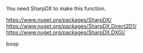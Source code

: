 You need SharpDX to make this function.

https://www.nuget.org/packages/SharpDX/
https://www.nuget.org/packages/SharpDX.Direct2D1/
https://www.nuget.org/packages/SharpDX.DXGI/

boop
